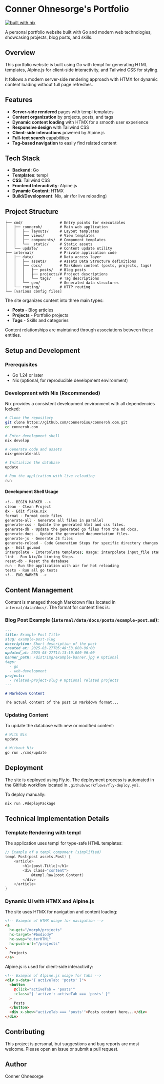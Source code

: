 # Conner Ohnesorge's Portfolio
[![built with nix](https://builtwithnix.org/badge.svg)](https://builtwithnix.org)

A personal portfolio website built with Go and modern web technologies, showcasing projects, blog posts, and skills.

## Overview

This portfolio website is built using Go with templ for generating HTML templates, Alpine.js for client-side interactivity, and Tailwind CSS for styling.

It follows a modern server-side rendering approach with HTMX for dynamic content loading without full page refreshes.

## Features

- **Server-side rendered** pages with templ templates
- **Content organization** by projects, posts, and tags
- **Dynamic content loading** with HTMX for a smooth user experience
- **Responsive design** with Tailwind CSS
- **Client-side interactions** powered by Alpine.js
- **Full-text search** capabilities
- **Tag-based navigation** to easily find related content

## Tech Stack

- **Backend**: Go
- **Templates**: templ
- **CSS**: Tailwind CSS
- **Frontend Interactivity**: Alpine.js
- **Dynamic Content**: HTMX
- **Build/Development**: Nix, air (for live reloading)

## Project Structure

```
├── cmd/                 # Entry points for executables
│   ├── conneroh/        # Main web application
│   │   ├── layouts/     # Layout templates
│   │   ├── views/       # View templates
│   │   ├── components/  # Component templates
│   │   └── _static/     # Static assets
│   └── update/          # Content update utility
├── internal/            # Private application code
│   ├── data/            # Data access layer
│   │   ├── assets/      # Assets Data Structure definitions
│   │   ├── docs/        # Markdown content (posts, projects, tags)
│   │   │   ├── posts/   # Blog posts
│   │   │   ├── projects/# Project descriptions
│   │   │   └── tags/    # Tag descriptions
│   │   └── gen/         # Generated data structures
│   └── routing/         # HTTP routing
└── [various config files]
```

The site organizes content into three main types:

- **Posts** - Blog articles
- **Projects** - Portfolio projects
- **Tags** - Skills and categories

Content relationships are maintained through associations between these entities.

## Setup and Development

### Prerequisites

- Go 1.24 or later
- Nix (optional, for reproducible development environment)

### Development with Nix (Recommended)

Nix provides a consistent development environment with all dependencies locked:

```bash
# Clone the repository
git clone https://github.com/conneroisu/conneroh.com.git
cd conneroh.com

# Enter development shell
nix develop

# Generate code and assets
nix-generate-all

# Initialize the database
update

# Run the application with live reloading
run
```

#### Development Shell Usage

```bash
<!-- BEGIN_MARKER -->
clean - Clean Project
dx - Edit flake.nix
format - Format code files
generate-all - Generate all files in parallel
generate-css - Update the generated html and css files.
generate-db - Update the generated go files from the md docs.
generate-docs - Update the generated documentation files.
generate-js - Generate JS files
generate-reload - Code Generation Steps for specific directory changes.
gx - Edit go.mod
interpolate - Interpolate templates; Usage: interpolate input_file start_marker end_marker replacement_text
lint - Run Nix/Go Linting Steps.
reset-db - Reset the database
run - Run the application with air for hot reloading
tests - Run all go tests
<!-- END_MARKER -->
```

## Content Management

Content is managed through Markdown files located in `internal/data/docs/`. The format for content files is:

### Blog Post Example (`internal/data/docs/posts/example-post.md`):

```markdown
---
title: Example Post Title
slug: example-post-slug
description: Short description of the post
created_at: 2025-03-27T05:48:53.000-06:00
updated_at: 2025-03-27T14:13:10.000-06:00
banner_path: /dist/img/example-banner.jpg # Optional
tags:
  - go
  - web-development
projects:
  - related-project-slug # Optional related projects
---

# Markdown Content

The actual content of the post in Markdown format...
```

### Updating Content

To update the database with new or modified content:

```bash
# With Nix
update

# Without Nix
go run ./cmd/update
```

## Deployment

The site is deployed using Fly.io. The deployment process is automated in the GitHub workflow located in `.github/workflows/fly-deploy.yml`.

To deploy manually:

```bash
nix run .#deployPackage
```

## Technical Implementation Details

### Template Rendering with templ

The application uses templ for type-safe HTML templates:

```go
// Example of a templ component (simplified)
templ Post(post assets.Post) {
    <article>
        <h1>{post.Title}</h1>
        <div class="content">
            @templ.Raw(post.Content)
        </div>
    </article>
}
```

### Dynamic UI with HTMX and Alpine.js

The site uses HTMX for navigation and content loading:

```html
<!-- Example of HTMX usage for navigation -->
<a
  hx-get="/morph/projects"
  hx-target="#bodiody"
  hx-swap="outerHTML"
  hx-push-url="/projects"
>
  Projects
</a>
```

Alpine.js is used for client-side interactivity:

```html
<!-- Example of Alpine.js usage for tabs -->
<div x-data="{ activeTab: 'posts' }">
  <button
    @click="activeTab = 'posts'"
    :class="{ 'active': activeTab === 'posts' }"
  >
    Posts
  </button>
  <div x-show="activeTab === 'posts'">Posts content here...</div>
</div>
```

## Contributing

This project is personal, but suggestions and bug reports are most welcome. Please open an issue or submit a pull request.

## Author

Conner Ohnesorge
